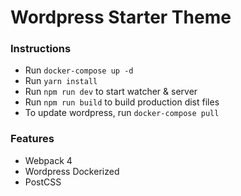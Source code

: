 # Wordpress Starter Theme

### Instructions
- Run `docker-compose up -d`
- Run `yarn install`
- Run `npm run dev` to start watcher & server
- Run `npm run build` to build production dist files
- To update wordpress, run `docker-compose pull`

### Features
- Webpack 4
- Wordpress Dockerized
- PostCSS
